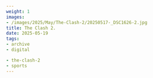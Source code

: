 ```yaml
---
weight: 1
images:
- /images/2025/May/The-Clash-2/20250517-_DSC1626-2.jpg
title: The Clash 2.
date: 2025-05-19
tags:
- archive
- digital

- the-clash-2
- sports
---
```


